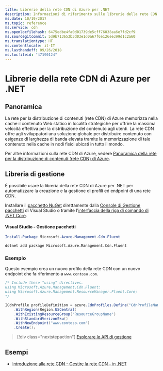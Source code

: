 ```yaml
---
title: Librerie della rete CDN di Azure per .NET
description: Informazioni di riferimento sulle librerie della rete CDN di Azure per .NET
ms.date: 10/19/2017
ms.topic: reference
ms.service: cdn
ms.openlocfilehash: 6475edbe4fa0d01739de5cff76038aa6e7fd2cf9
ms.sourcegitcommit: 5d9b713653b3d03e1d0a67f6e126ee399d1c2a60
ms.translationtype: HT
ms.contentlocale: it-IT
ms.lasthandoff: 09/26/2018
ms.locfileid: "47190124"
---
```

# <a name="azure-cdn-libraries-for-net"></a>Librerie della rete CDN di Azure per .NET

## <a name="overview"></a>Panoramica

La rete per la distribuzione di contenuti (rete CDN) di Azure memorizza nella cache il contenuto Web statico in località strategiche per offrire la massima velocità effettiva per la distribuzione del contenuto agli utenti. La rete CDN offre agli sviluppatori una soluzione globale per distribuire contenuto con esigenze di larghezza di banda elevata tramite la memorizzazione di tale contenuto nella cache in nodi fisici ubicati in tutto il mondo.

Per altre informazioni sulla rete CDN di Azure, vedere [Panoramica della rete per la distribuzione di contenuti (rete CDN) di Azure](https://docs.microsoft.com/azure/cdn/cdn-overview).


## <a name="management-library"></a>Libreria di gestione

È possibile usare la libreria della rete CDN di Azure per .NET per automatizzare la creazione e la gestione di profili ed endpoint di una rete CDN. 

Installare il [pacchetto NuGet](https://www.nuget.org/packages/Microsoft.Azure.Management.Cdn.Fluent) direttamente dalla [Console di Gestione pacchetti][PackageManager] di Visual Studio o tramite l'[interfaccia della riga di comando di .NET Core][DotNetCLI].

#### <a name="visual-studio-package-manager"></a>Visual Studio - Gestione pacchetti

```powershell
Install-Package Microsoft.Azure.Management.Cdn.Fluent
```

```bash
dotnet add package Microsoft.Azure.Management.Cdn.Fluent
```

### <a name="example"></a>Esempio

Questo esempio crea un nuovo profilo della rete CDN con un nuovo endpoint che fa riferimento a `www.contoso.com`.

```csharp
/* Include these "using" directives.
using Microsoft.Azure.Management.Cdn.Fluent;
using Microsoft.Azure.Management.ResourceManager.Fluent.Core;
*/

ICdnProfile profileDefinition = azure.CdnProfiles.Define("CdnProfileName")
    .WithRegion(Region.USCentral)
    .WithExistingResourceGroup("ResourceGroupName")
    .WithStandardVerizonSku()
    .WithNewEndpoint("www.contoso.com")
    .Create();

```

> [!div class="nextstepaction"]
> [Esplorare le API di gestione](/dotnet/api/overview/azure/cdn/management)


## <a name="samples"></a>Esempi

* [Introduzione alla rete CDN - Gestire la rete CDN - in .NET](https://github.com/Azure-Samples/cdn-dotnet-manage-cdn)

[PackageManager]: https://docs.microsoft.com/nuget/tools/package-manager-console
[DotNetCLI]: https://docs.microsoft.com/dotnet/core/tools/dotnet-add-package
